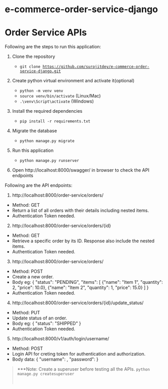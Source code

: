 # e-commerce-order-service-django

# Order Service APIs

Following are the steps to run this application:
1. Clone the repository
    - <code>git clone https://github.com/surojitdey/e-commerce-order-service-django.git</code>
2. Create python virtual environment and activate it(optional)
    - <code>python -m venv venv</code>
    - <code>source venv/bin/activate</code> (Linux/Mac)
    - <code>.\venv\Script\activate</code> (Windows)

3. Install the required dependencies
    - <code>pip install -r requirements.txt</code>

4. Migrate the database 
    - <code>python manage.py migrate</code> 

5. Run this application
    - <code>python manage.py runserver</code> 

6. Open <url>http://localhost:8000/swagger/</url> in browser to check the API endpoints

Following are the API endpoints:
1.  http://localhost:8000/order-service/orders/
  - Method: GET
  - Return a list of all orders with their details including nested items.
  - Authentication Token needed.
2.  http://localhost:8000/order-service/orders/{id}
  - Method: GET
  - Retrieve a specific order by its ID. Response also include the nested items.
  - Authentication Token needed.
3.  http://localhost:8000/order-service/orders/
  - Method: POST
  - Create a new order.
  - Body eg: {
      "status": "PENDING",
      "items": [
        {"name": "Item 1", "quantity": 2, "price": 10.0},
        {"name": "Item 2", "quantity": 1, "price": 15.0}
      ]
    }
  - Authentication Token needed.
4.  http://localhost:8000/order-service/orders/{id}/update_status/
  - Method: PUT
  - Update status of an order.
  - Body eg: {
      "status": "SHIPPED"
    }
  - Authentication Token needed.
5.  http://localhost:8000/v1/auth/login/username/
  - Method: POST
  - Login API for creting token for authentication and authorization.
  - Body data: { "username": <username>, "password": <password> }
  
> ***Note: Create a superuser before testing all the APIs. <code>python manage.py createsuperuser<code>
 
